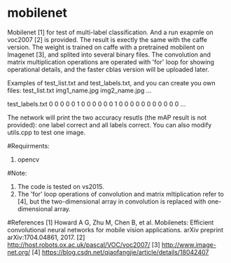 # mobilenet
Mobilenet [1] for test of multi-label classification. And a run exapmle on voc2007 [2] is provided. The result is exectly the same with the caffe version. The weight is trained on caffe with a pretrained mobilent on Imagenet [3], and splited into several binary files. The convolution and matrix multiplication operations are operated with 'for' loop for showing operational details, and the faster cblas version will be uploaded later.

Examples of test_list.txt and test_labels.txt, and you can create you own files:
test_list.txt
img1_name.jpg
img2_name.jpg
...

test_labels.txt
0 0 0 0 0 1 0 0 0 0 0 0
1 0 0 0 0 0 0 0 0 0 0 0
...

The network will print the two accuracy resutls (the mAP result is not provided): one label correct and all labels correct. You can also modify utils.cpp to test one image.

#Requirments:
1. opencv

#Note:
1. The code is tested on vs2015. 
2. The 'for' loop operations of convolution and matrix mltiplication refer to [4], but the two-dimensional array in convolution is replaced with one-dimensional array.

#References
[1] Howard A G, Zhu M, Chen B, et al. Mobilenets: Efficient convolutional neural networks for mobile vision applications. arXiv preprint arXiv:1704.04861, 2017.
[2] http://host.robots.ox.ac.uk/pascal/VOC/voc2007/
[3] http://www.image-net.org/
[4] https://blog.csdn.net/qiaofangjie/article/details/18042407
